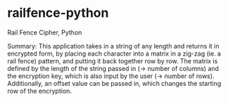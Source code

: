 # railfence-python
Rail Fence Cipher, Python

Summary:
  This application takes in a string of any length and returns it in encrypted form, by placing each character into a matrix in a zig-zag (ie. a rail fence) pattern, and putting it back together row by row. The matrix is defined by the length of the string passed in (-> number of columns) and the encryption key, which is also input by the user (-> number of rows). Additionally, an offset value can be passed in, which changes the starting row of the encryption.
